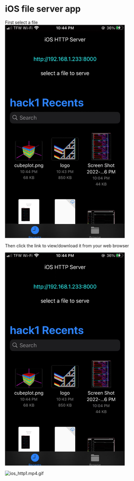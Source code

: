 # iOS file server app

First select a file
![sc.png](sc.png)

Then click the link to view/download it from your web browser

![sc2.png](sc.png)


![ios\_http1.mp4.gif](gif)
